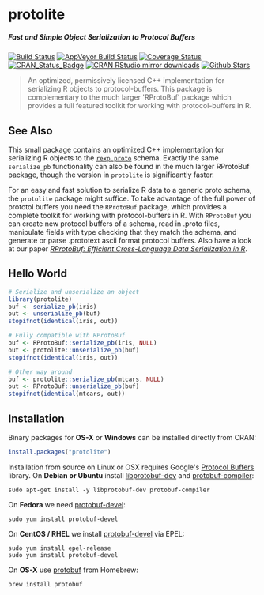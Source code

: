 # protolite

##### *Fast and Simple Object Serialization to Protocol Buffers*

[![Build Status](https://travis-ci.org/jeroenooms/protolite.svg?branch=master)](https://travis-ci.org/jeroenooms/protolite)
[![AppVeyor Build Status](https://ci.appveyor.com/api/projects/status/github/jeroenooms/protolite?branch=master&svg=true)](https://ci.appveyor.com/project/jeroenooms/protolite)
[![Coverage Status](https://codecov.io/github/jeroenooms/protolite/coverage.svg?branch=master)](https://codecov.io/github/jeroenooms/protolite?branch=master)
[![CRAN_Status_Badge](http://www.r-pkg.org/badges/version/protolite)](https://cran.r-project.org/package=protolite)
[![CRAN RStudio mirror downloads](http://cranlogs.r-pkg.org/badges/protolite)](https://cran.r-project.org/package=protolite)
[![Github Stars](https://img.shields.io/github/stars/jeroenooms/protolite.svg?style=social&label=Github)](https://github.com/jeroenooms/protolite)

> An optimized, permissively licensed C++ implementation for serializing
  R objects to protocol-buffers. This package is complementary to the much larger
  'RProtoBuf' package which provides a full featured toolkit for working with
  protocol-buffers in R.
  
## See Also

This small package contains an optimized C++ implementation for serializing R objects to the [`rexp.proto`](https://github.com/jeroenooms/protolite/blob/master/src/rexp.proto) schema. Exactly the same `serialize_pb` functionality can also be found in the much larger RProtoBuf package, though the version in `protolite` is significantly faster.

For an easy and fast solution to serialize R data to a generic proto schema, the `protolite` package might suffice. To take advantage of the full power of prototol buffers you need the `RProtoBuf` package, which provides a complete toolkit for working with protocol-buffers in R. With `RProtoBuf` you can create new protocol buffers of a schema, read in .proto files, manipulate fields with type checking that they match the schema, and generate or parse .prototext ascii format protocol buffers. Also have a look at our paper [*RProtoBuf: Efficient Cross-Language Data Serialization in R*](http://arxiv.org/abs/1401.7372).

## Hello World

```r
# Serialize and unserialize an object
library(protolite)
buf <- serialize_pb(iris)
out <- unserialize_pb(buf)
stopifnot(identical(iris, out))

# Fully compatible with RProtoBuf
buf <- RProtoBuf::serialize_pb(iris, NULL)
out <- protolite::unserialize_pb(buf)
stopifnot(identical(iris, out))

# Other way around
buf <- protolite::serialize_pb(mtcars, NULL)
out <- RProtoBuf::unserialize_pb(buf)
stopifnot(identical(mtcars, out))

```

## Installation

Binary packages for __OS-X__ or __Windows__ can be installed directly from CRAN:

```r
install.packages("protolite")
```

Installation from source on Linux or OSX requires Google's [Protocol Buffers](https://developers.google.com/protocol-buffers/) library. On __Debian or Ubuntu__ install [libprotobuf-dev](https://packages.debian.org/testing/libprotobuf-dev) and [protobuf-compiler](https://packages.debian.org/testing/protobuf-compiler):

```
sudo apt-get install -y libprotobuf-dev protobuf-compiler
```

On __Fedora__ we need [protobuf-devel](https://apps.fedoraproject.org/packages/protobuf-devel):

```
sudo yum install protobuf-devel
````

On __CentOS / RHEL__ we install [protobuf-devel](https://apps.fedoraproject.org/packages/protobuf-devel) via EPEL:

```
sudo yum install epel-release
sudo yum install protobuf-devel
```

On __OS-X__ use [protobuf](https://github.com/Homebrew/homebrew-core/blob/master/Formula/protobuf.rb) from Homebrew:

```
brew install protobuf
```
